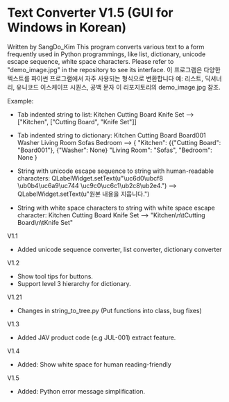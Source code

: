 # Text Converter V1.5 (GUI for Windows in Korean)
Written by SangDo_Kim
This program converts various text to a form frequently used in Python programmings, like list, dictionary,
unicode escape sequence, white space characters.
Please refer to "demo_image.jpg" in the repository to see its interface.
이 프로그램은 다양한 텍스트를 파이썬 프로그램에서 자주 사용되는 형식으로 변환합니다
예: 리스트, 딕셔너리, 유니코드 이스케이프 시퀀스, 공백 문자
이 리포지토리의 demo_image.jpg 참조.

Example:
- Tab indented string to list:
Kitchen
	Cutting Board
	Knife Set
-->
["Kitchen", ["Cutting Board", "Knife Set"]]

- Tab indented string to dictionary:
Kitchen
	Cutting Board
	    Board001
	Washer
Living Room
	Sofas
Bedroom
-->
{
    "Kitchen": {{"Cutting Board": "Board001"}, {"Washer": None}
	"Living Room": "Sofas",
	"Bedroom": None
}

- String with unicode escape sequence to string with human-readable characters:
QLabelWidget.setText(u"\uc6d0\ubcf8 \ub0b4\uc6a9\uc744 \uc9c0\uc6c1\ub2c8\ub2e4.")
-->
QLabelWidget.setText(u"원본 내용을 지웁니다.")

- String with white space characters to string with white space escape character:
Kitchen
	Cutting Board
	Knife Set
-->
"Kitchen\n\tCutting Board\n\tKnife Set"

V1.1
- Added unicode sequence converter, list converter, dictionary converter

V1.2
- Show tool tips for buttons.
- Support level 3 hierarchy for dictionary.

V1.21
- Changes in string_to_tree.py (Put functions into class, bug fixes)

V1.3
- Added JAV product code (e.g JUL-001) extract feature.

V1.4
- Added: Show white space for human reading-friendly

V1.5
- Added: Python error message simplification.
